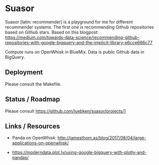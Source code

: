 # Suasor

Suasor [latin: recommender] is a playground for me for different recommender systems. The first one is recommending Github repositories based on Github stars. Based on this blogpost: https://medium.com/towards-data-science/recommending-github-repositories-with-google-bigquery-and-the-implicit-library-e6cce666c77

Compute runs on OpenWhisk in BlueMix. Data is public Github data in BigQuery.

## Deployment

Please consult the Makefile.

## Status / Roadmap

Please consult https://github.com/luebken/suasor/projects/1

## Links / Resources

* Panda on OpenWhisk: http://jamesthom.as/blog/2017/08/04/large-applications-on-openwhisk/

* https://moderndata.plot.ly/using-google-bigquery-with-plotly-and-pandas/

